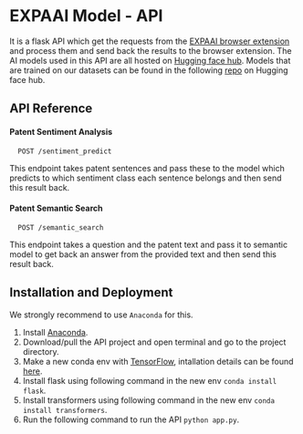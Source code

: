 # EXPAAI Model - API

It is a flask API which get the requests from the [EXPAAI browser extension](https://github.com/fassahat/expaai_browser_extension_cli) and process them and send back the results to the browser extension. The AI models used in this API are all hosted on [Hugging face hub](https://huggingface.co/). Models that are trained on our datasets can be found in the following [repo](https://huggingface.co/fassahat) on Hugging face hub.

## API Reference

#### Patent Sentiment Analysis

```http
  POST /sentiment_predict
```
This endpoint takes patent sentences and pass these to the model which predicts to which sentiment class each sentence belongs and then send this result back.

#### Patent Semantic Search

```http
  POST /semantic_search
```
This endpoint takes a question and the patent text and pass it to semantic model to get back an answer from the provided text and then send this result back.

## Installation and Deployment

We strongly recommend to use `Anaconda` for this.

1. Install [Anaconda](https://docs.anaconda.com/free/anaconda/install/).
2. Download/pull the API project and open terminal and go to the project directory.
3. Make a new conda env with [TensorFlow](https://www.tensorflow.org/), intallation details can be found [here](https://docs.anaconda.com/free/anaconda/applications/tensorflow/).
4. Install flask using following command in the new env `conda install flask`.
5. Install transformers using following command in the new env `conda install transformers`.
6. Run the following command to run the API `python app.py`.
